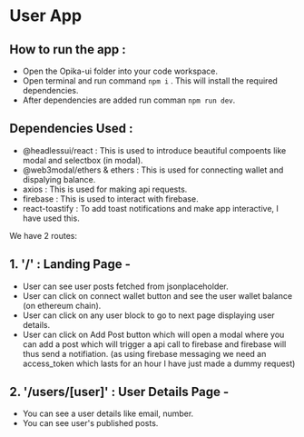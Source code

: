 # User App

## How to run the app :
- Open the Opika-ui folder into your code workspace.
- Open terminal and run command `npm i` . This will install the required dependencies.
- After dependencies are added run comman `npm run dev`.

## Dependencies Used :
- @headlessui/react : This is used to introduce beautiful compoents like modal and selectbox (in modal).
- @web3modal/ethers & ethers : This is used for connecting wallet and dispalying balance.
- axios : This is used for making api requests.
- firebase : This is used to interact with firebase.
- react-toastify : To add toast notifications and make app interactive, I have used this.


We have 2 routes: 
## 1. '/' : Landing Page -
- User can see user posts fetched from jsonplaceholder.
- User can click on connect wallet button and see the user wallet balance (on ethereum chain).
- User can click on any user block to go to next page displaying user details.
- User can click on Add Post button which will open a modal where you can add a post which will trigger a api call to firebase and firebase will thus send a notifiation.
  (as using firebase messaging we need an access_token which lasts for an hour I have just made a dummy request)

## 2. '/users/[user]' : User Details Page -
- You can see a user details like email, number.
- You can see user's published posts.

